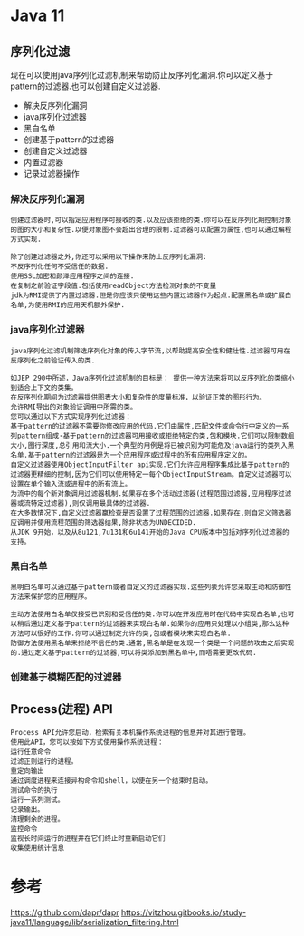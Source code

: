 #  Java 11

## 序列化过滤

现在可以使用java序列化过滤机制来帮助防止反序列化漏洞.你可以定义基于pattern的过滤器.也可以创建自定义过滤器.

* 解决反序列化漏洞
* java序列化过滤器
* 黑白名单
* 创建基于pattern的过滤器
* 创建自定义过滤器
* 内置过滤器
* 记录过滤器操作




### 解决反序列化漏洞

    创建过滤器时,可以指定应用程序可接收的类.以及应该拒绝的类.你可以在反序列化期控制对象的图的大小和复杂性.以便对象图不会超出合理的限制.过滤器可以配置为属性,也可以通过编程方式实现.

    除了创建过滤器之外,你还可以采用以下操作来防止反序列化漏洞:
    不反序列化任何不受信任的数据.
    使用SSL加密和颜泽应用程序之间的连接.
    在复制之前验证字段值.包括使用readObject方法检测对象的不变量
    jdk为RMI提供了内置过滤器.但是你应该只使用这些内置过滤器作为起点.配置黑名单或扩展白名单,为使用RMI的应用天机额外保护.


### java序列化过滤器

    java序列化过滤机制筛选序列化对象的传入字节流,以帮助提高安全性和健壮性.过滤器可用在反序列化之前验证传入的类.

    如JEP 290中所述，Java序列化过滤机制的目标是： 提供一种方法来将可以反序列化的类缩小到适合上下文的类集。
    在反序列化期间为过滤器提供图表大小和复杂性的度量标准，以验证正常的图形行为。
    允许RMI导出的对象验证调用中所需的类。
    您可以通过以下方式实现序列化过滤器：
    基于pattern的过滤器不需要你修改应用的代码.它们由属性,匹配文件或命令行中定义的一系列pattern组成·基于pattern的过滤器可用接收或拒绝特定的类,包和模块.它们可以限制数组大小,图行深度,总引用和流大小.一个典型的用例是将已被识别为可能危及java运行的类列入黑名单.基于pattern的过滤器是为一个应用程序或过程中的所有应用程序定义的。
    自定义过滤器使用ObjectInputFilter api实现.它们允许应用程序集成比基于pattern的过滤器更精细的控制,因为它们可以使用特定一每个ObjectInputStream。自定义过滤器可以设置在单个输入流或进程中的所有流上。
    为流中的每个新对象调用过滤器机制.如果存在多个活动过滤器(过程范围过滤器,应用程序过滤器或流特定过滤器),则仅调用最具体的过滤器.
    在大多数情况下,自定义过滤器赢检查是否设置了过程范围的过滤器.如果存在,则自定义筛选器应调用并使用流程范围的筛选器结果,除非状态为UNDECIDED.
    从JDK 9开始，以及从8u121,7u131和6u141开始的Java CPU版本中包括对序列化过滤器的支持。

###  黑白名单

    黑明白名单可以通过基于pattern或者自定义的过滤器实现.这些列表允许您采取主动和防御性方法来保护您的应用程序。

    主动方法使用白名单仅接受已识别和受信任的类.你可以在开发应用时在代码中实现白名单,也可以稍后通过定义基于pattern的过滤器来实现白名单.如果你的应用只处理以小组类,那么这种方法可以很好的工作.你可以通过制定允许的类,包或者模块来实现白名单.
    防御方法使用黑名单来拒绝不信任的类.通常,黑名单是在发现一个类是一个问题的攻击之后实现的.通过定义基于pattern的过滤器,可以将类添加到黑名单中,而唔需要更改代码.



###  创建基于模糊匹配的过滤器


## Process(进程) API

    Process API允许您启动，检索有关本机操作系统进程的信息并对其进行管理。
    使用此API，您可以按如下方式使用操作系统进程：
    运行任意命令
    过滤正则运行的进程。
    重定向输出
    通过调度进程来连接异构命令和shell，以便在另一个结束时启动。
    测试命令的执行
    运行一系列测试。
    记录输出。
    清理剩余的进程。
    监控命令
    监视长时间运行的进程并在它们终止时重新启动它们
    收集使用统计信息

###

### 



# 参考

https://github.com/dapr/dapr
https://vitzhou.gitbooks.io/study-java11/language/lib/serialization_filtering.html